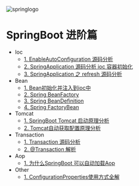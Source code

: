 ![springlogo](../../doc/logo/springlogo.jpg)

# SpringBoot 进阶篇

- Ioc 
    - [1. EnableAutoConfiguration 源码分析](book/EnableAutoConfiguration.md)
    - [2. SpringApplication 源码分析 ioc 容器初始化](book/ioc/SpringApplication.md)
    - [3. SpringApplication 之 refresh 源码分析](book/ioc/refresh.md)
- Bean    
    - [1. Bean初始化并注入到ioc中](book/bean/InitBean.md)
    - [2. Spring BeanFactory ](book/bean/BeanFactory.md)
    - [3. Spring BeanDefinition](book/bean/BeanDefinition.md)
    - [4. Spring FactoryBean](book/bean/FactoryBean.md)
- Tomcat    
    - [1. SpringBoot Tomcat 启动原理分析](book/ioc/SpringBoot_Tomcat.md)
    - [2. Tomcat自动获取配置原理分析](book/ioc/TomcatConfigurationFile.md)
- Transaction
    - [1. Transaction 源码分析](book/transaction/Transaction_invoke.md)
    - [2. @Transaction 解析](book/transaction/Transaction解析.md)
- Aop
    - [1. 为什么SpringBoot 可以自动加载Aop](book/EnableAutoConfiguration.md)        
- Other 
    - [1. ConfigurationProperties使用方式全解](book/ConfigurationProperties.md)



